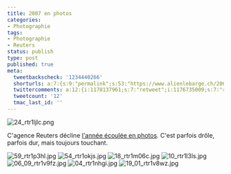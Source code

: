 ```yaml
---
title: 2007 en photos
categories:
- Photographie
tags:
- Photographie
- Reuters
status: publish
type: post
published: true
meta:
  tweetbackscheck: '1234440266'
  shorturls: a:7:{s:9:"permalink";s:53:"https://www.alienlebarge.ch/2007/12/17/2007-en-photos/";s:7:"tinyurl";s:25:"https://tinyurl.com/bscyr5";s:4:"isgd";s:17:"https://is.gd/iMbN";s:5:"bitly";s:19:"https://bit.ly/15R6S";s:5:"snipr";s:22:"https://snipr.com/bhlwy";s:5:"snurl";s:22:"https://snurl.com/bhlwy";s:7:"snipurl";s:24:"https://snipurl.com/bhlwy";}
  twittercomments: a:12:{i:1178137961;s:7:"retweet";i:1176735009;s:7:"retweet";i:1176701320;s:7:"retweet";i:1176549406;s:7:"retweet";i:1176526607;s:7:"retweet";i:1176496313;s:7:"retweet";i:1176485756;s:7:"retweet";i:1176485453;s:7:"retweet";i:1176484792;s:7:"retweet";i:1176481692;s:7:"retweet";i:1176475448;s:7:"retweet";i:1176473034;s:7:"retweet";}
  tweetcount: '12'
  tmac_last_id: ''
---
```

<img src="https://dlgjp9x71cipk.cloudfront.net/2007/12/24_rtr1ljlc.png" alt="24_rtr1ljlc.png" />

C'agence Reuters décline <a href="https://www.reuters.com/news/pictures/slideshow?collectionId=1067" title="Colletion de photos 2007">l'année écoulée en photos</a>. C'est parfois drôle, parfois dur, mais toujours touchant.

<!--more-->

<img src="https://dlgjp9x71cipk.cloudfront.net/2007/12/59_rtr1p3hl.jpg" alt="59_rtr1p3hl.jpg" />

<img src="https://dlgjp9x71cipk.cloudfront.net/2007/12/54_rtr1okjs.jpg" alt="54_rtr1okjs.jpg" />

<img src="https://dlgjp9x71cipk.cloudfront.net/2007/12/18_rtr1m06c.jpg" alt="18_rtr1m06c.jpg" />

<img src="https://dlgjp9x71cipk.cloudfront.net/2007/12/10_rtr1l3ls.jpg" alt="10_rtr1l3ls.jpg" />

<img src="https://dlgjp9x71cipk.cloudfront.net/2007/12/06_09_rtr1v9fz.jpg" alt="06_09_rtr1v9fz.jpg" />

<img src="https://dlgjp9x71cipk.cloudfront.net/2007/12/04_rtr1nhgi.jpg" alt="04_rtr1nhgi.jpg" />

<img src="https://dlgjp9x71cipk.cloudfront.net/2007/12/19_01_rtr1v8wz.jpg" alt="19_01_rtr1v8wz.jpg" />
